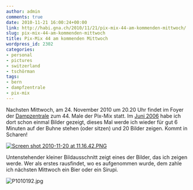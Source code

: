 ```yaml
---
author: admin
comments: true
date: 2010-11-21 16:00:24+00:00
link: http://habi.gna.ch/2010/11/21/pix-mix-44-am-kommenden-mittwoch/
slug: pix-mix-44-am-kommenden-mittwoch
title: Pix-Mix 44 am kommenden Mittwoch
wordpress_id: 2302
categories:
- personal
- pictures
- switzerland
- tschörman
tags:
- bern
- dampfzentrale
- pix-mix
---
```


Nachsten Mittwoch, am 24. November 2010 um 20.20 Uhr findet im Foyer der [Dampzentrale](http://dampfzentrale.ch/) zum 44. Male der Pix-Mix statt. Im [Juni 2006](http://habi.gna.ch/2006/06/22/pictures-from-pixmix/) habe ich dort schon einmal Bilder gezeigt, dieses Mal werde ich wieder für gut 6 Minuten auf der Buhne stehen (oder sitzen) und 20 Bilder zeigen. Kommt in Scharen!




[![Screen shot 2010-11-20 at 11.16.42.PNG](http://habi.gna.ch/wp-content/uploads/2010/11/Screen-shot-2010-11-20-at-11.16.42-tm.jpg)](http://habi.gna.ch/wp-content/uploads/2010/11/Screen-shot-2010-11-20-at-11.16.42.png)




Untenstehender kleiner Bildausschnitt zeigt eines der Bilder, das ich zeigen werde. Wer als erstes rausfindet, wo es aufgenommen wurde, dem zahle ich nächsten Mittwoch ein Bier oder ein Sirupi.




![P1010192.jpg](http://habi.gna.ch/wp-content/uploads/2010/11/P1010192.jpg)



